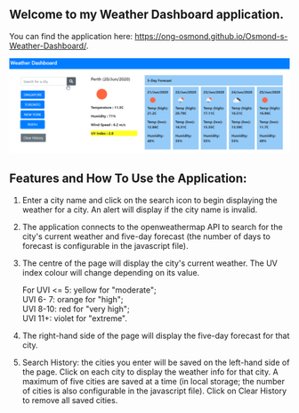 ## Welcome to my Weather Dashboard application.

You can find the application here: https://ong-osmond.github.io/Osmond-s-Weather-Dashboard/.

![Index Page](/assets/Osmond-s-Weather%20Dashboard.png)

## Features and How To Use the Application:

1. Enter a city name and click on the search icon to begin displaying the weather for a city. An alert will display if the city name is invalid.

2. The application connects to the openweathermap API to search for the city's current weather and five-day forecast (the number of days to forecast is configurable in the javascript file).

3. The centre of the page will display the city's current weather. The UV index colour will change depending on its value. 

    For UVI <= 5: yellow for  "moderate";
    <br> UVI 6-  7: orange for "high"; 
    <br> UVI 8-10: red for "very high"; 
    <br> UVI 11+: violet for "extreme".

4. The right-hand side of the page will display the five-day forecast for that city.

5. Search History: the cities you enter will be saved on the left-hand side of the page. Click on each city to display the weather info for that city. A maximum of five cities are saved at a time (in local storage; the number of cities is also configurable in the javascript file). Click on Clear History to remove all saved cities.

